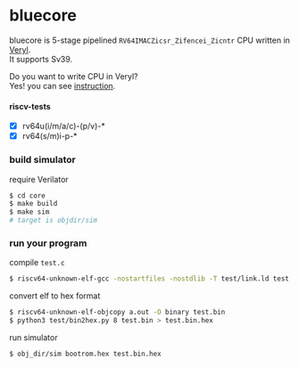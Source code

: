# bluecore

bluecore is 5-stage pipelined ```RV64IMACZicsr_Zifencei_Zicntr``` CPU written in [Veryl](https://github.com/veryl-lang/veryl).  
It supports Sv39.

Do you want to write CPU in Veryl?  
Yes! you can see [instruction](https://cpu.kanataso.net/).

#### riscv-tests
- [x] rv64u(i/m/a/c)-(p/v)-*
- [x] rv64(s/m)i-p-*

### build simulator

require Verilator

```sh
$ cd core
$ make build
$ make sim
# target is objdir/sim
```

### run your program

compile ```test.c```
```sh
$ riscv64-unknown-elf-gcc -nostartfiles -nostdlib -T test/link.ld test.c test/entry.S 
```

convert elf to hex format
```sh
$ riscv64-unknown-elf-objcopy a.out -O binary test.bin
$ python3 test/bin2hex.py 8 test.bin > test.bin.hex
```

run simulator

```sh
$ obj_dir/sim bootrom.hex test.bin.hex
```
